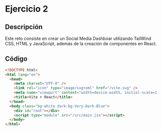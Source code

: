 # Ejercicio 2

## Descripción
Este reto consiste en crear un Social Media Dashboar utilizando TailWind CSS, HTML y JavaScript, además de la creación de componentes en React.

## Código
```html
<!DOCTYPE html>
<html lang="en">
  <head>
    <meta charset="UTF-8" />
    <link rel="icon" type="image/svg+xml" href="/vite.svg" />
    <meta name="viewport" content="width=device-width, initial-scale=1.0" />
    <title>Vite + React</title>
  </head>
  <body class="bg-white dark:bg-Very-Dark-Blue">
    <div id="root"></div>
    <script type="module" src="/src/main.jsx"></script>
  </body>
</html>
